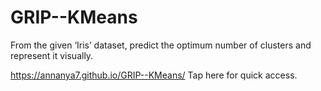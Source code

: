 # GRIP--KMeans
From the given ‘Iris’ dataset, predict the optimum number of clusters and represent it visually.

 https://annanya7.github.io/GRIP--KMeans/
 Tap here for quick access.
